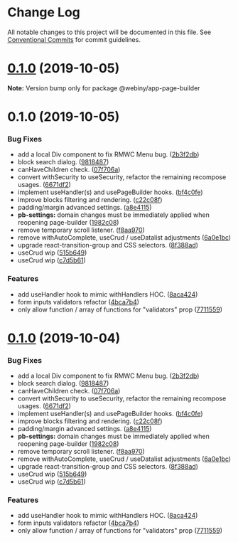 # Change Log

All notable changes to this project will be documented in this file.
See [Conventional Commits](https://conventionalcommits.org) for commit guidelines.

<a name="0.1.0"></a>
# [0.1.0](https://github.com/webiny/webiny-js/compare/@webiny/app-page-builder@0.1.0...@webiny/app-page-builder@0.1.0) (2019-10-05)

**Note:** Version bump only for package @webiny/app-page-builder





<a name="0.1.0"></a>
# 0.1.0 (2019-10-05)


### Bug Fixes

* add a local Div component to fix RMWC Menu bug. ([2b3f2db](https://github.com/webiny/webiny-js/commit/2b3f2db))
* block search dialog. ([9818487](https://github.com/webiny/webiny-js/commit/9818487))
* canHaveChildren check. ([07f706a](https://github.com/webiny/webiny-js/commit/07f706a))
* convert withSecurity to useSecurity, refactor the remaining recompose usages. ([6671df2](https://github.com/webiny/webiny-js/commit/6671df2))
* implement useHandler(s) and usePageBuilder hooks. ([bf4c0fe](https://github.com/webiny/webiny-js/commit/bf4c0fe))
* improve blocks filtering and rendering. ([c22c08f](https://github.com/webiny/webiny-js/commit/c22c08f))
* padding/margin advanced settings. ([a8e4115](https://github.com/webiny/webiny-js/commit/a8e4115))
* **pb-settings:** domain changes must be immediately applied when reopening page-builder ([1982c08](https://github.com/webiny/webiny-js/commit/1982c08))
* remove temporary scroll listener. ([f8aa970](https://github.com/webiny/webiny-js/commit/f8aa970))
* remove withAutoComplete, useCrud / useDatalist adjustments ([6a0e1bc](https://github.com/webiny/webiny-js/commit/6a0e1bc))
* upgrade react-transition-group and CSS selectors. ([8f388ad](https://github.com/webiny/webiny-js/commit/8f388ad))
* useCrud wip ([515b649](https://github.com/webiny/webiny-js/commit/515b649))
* useCrud wip ([c7d5b61](https://github.com/webiny/webiny-js/commit/c7d5b61))


### Features

* add useHandler hook to mimic withHandlers HOC. ([8aca424](https://github.com/webiny/webiny-js/commit/8aca424))
* form inputs validators refactor ([4bca7b4](https://github.com/webiny/webiny-js/commit/4bca7b4))
* only allow function / array of functions for "validators" prop ([7711559](https://github.com/webiny/webiny-js/commit/7711559))





<a name="0.1.0"></a>
# [0.1.0](https://github.com/webiny/webiny-js/compare/@webiny/app-page-builder@1.0.0-next.1...@webiny/app-page-builder@0.1.0) (2019-10-04)


### Bug Fixes

* add a local Div component to fix RMWC Menu bug. ([2b3f2db](https://github.com/webiny/webiny-js/commit/2b3f2db))
* block search dialog. ([9818487](https://github.com/webiny/webiny-js/commit/9818487))
* canHaveChildren check. ([07f706a](https://github.com/webiny/webiny-js/commit/07f706a))
* convert withSecurity to useSecurity, refactor the remaining recompose usages. ([6671df2](https://github.com/webiny/webiny-js/commit/6671df2))
* implement useHandler(s) and usePageBuilder hooks. ([bf4c0fe](https://github.com/webiny/webiny-js/commit/bf4c0fe))
* improve blocks filtering and rendering. ([c22c08f](https://github.com/webiny/webiny-js/commit/c22c08f))
* padding/margin advanced settings. ([a8e4115](https://github.com/webiny/webiny-js/commit/a8e4115))
* **pb-settings:** domain changes must be immediately applied when reopening page-builder ([1982c08](https://github.com/webiny/webiny-js/commit/1982c08))
* remove temporary scroll listener. ([f8aa970](https://github.com/webiny/webiny-js/commit/f8aa970))
* remove withAutoComplete, useCrud / useDatalist adjustments ([6a0e1bc](https://github.com/webiny/webiny-js/commit/6a0e1bc))
* upgrade react-transition-group and CSS selectors. ([8f388ad](https://github.com/webiny/webiny-js/commit/8f388ad))
* useCrud wip ([515b649](https://github.com/webiny/webiny-js/commit/515b649))
* useCrud wip ([c7d5b61](https://github.com/webiny/webiny-js/commit/c7d5b61))


### Features

* add useHandler hook to mimic withHandlers HOC. ([8aca424](https://github.com/webiny/webiny-js/commit/8aca424))
* form inputs validators refactor ([4bca7b4](https://github.com/webiny/webiny-js/commit/4bca7b4))
* only allow function / array of functions for "validators" prop ([7711559](https://github.com/webiny/webiny-js/commit/7711559))
